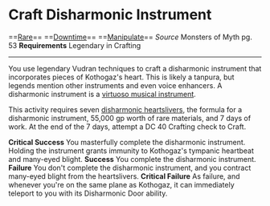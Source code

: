 # Craft Disharmonic Instrument
==[Rare](../Traits/Rare.md)== ==[Downtime](../Traits/Downtime.md)== ==[Manipulate](../Traits/Manipulate.md)==
*Source* Monsters of Myth pg. 53
**Requirements** Legendary in Crafting

---
You use legendary Vudran techniques to craft a disharmonic instrument that incorporates pieces of Kothogaz's heart. This is likely a tanpura, but legends mention other instruments and even voice enhancers. A disharmonic instrument is a [virtuoso musical instrument](../Items/Adventuring%20Gear/Musical%20Instrument.md).

This activity requires seven [disharmonic heartslivers](../Actions/Harvest%20Heartsliver.md), the formula for a disharmonic instrument, 55,000 gp worth of rare materials, and 7 days of work. At the end of the 7 days, attempt a DC 40 Crafting check to Craft.

**Critical Success** You masterfully complete the disharmonic instrument. Holding the instrument grants immunity to Kothogaz's tympanic heartbeat and many-eyed blight.
**Success** You complete the disharmonic instrument.
**Failure** You don't complete the disharmonic instrument, and you contract many-eyed blight from the heartslivers.
**Critical Failure** As failure, and whenever you're on the same plane as Kothogaz, it can immediately teleport to you with its Disharmonic Door ability.